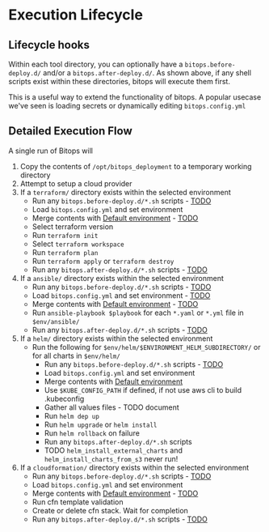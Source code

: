 # Execution Lifecycle

## Lifecycle hooks
Within each tool directory, you can optionally have a `bitops.before-deploy.d/` and/or a `bitops.after-deploy.d/`. As shown above, if any shell scripts exist within these directories, bitops will execute them first.

This is a useful way to extend the functionality of bitops. A popular usecase we've seen is loading secrets or dynamically editing `bitops.config.yml`

## Detailed Execution Flow
A single run of Bitops will

1. Copy the contents of `/opt/bitops_deployment` to a temporary working directory
2. Attempt to setup a cloud provider
3. If a `terraform/` directory exists within the selected environment
    * Run any `bitops.before-deploy.d/*.sh` scripts - [TODO](https://github.com/bitovi/bitops/issues/17) 
    * Load `bitops.config.yml` and set environment
    * Merge contents with [Default environment](/default-environment) - [TODO](https://github.com/bitovi/bitops/issues/18)
    * Select terraform version
    * Run `terraform init`
    * Select `terraform workspace`
    * Run `terraform plan`
    * Run `terraform apply` or `terraform destroy`
    * Run any `bitops.after-deploy.d/*.sh` scripts - [TODO](https://github.com/bitovi/bitops/issues/17)
4. If a `ansible/` directory exists within the selected environment
    * Run any `bitops.before-deploy.d/*.sh` scripts - [TODO](https://github.com/bitovi/bitops/issues/17)
    * Load `bitops.config.yml` and set environment - [TODO](https://github.com/bitovi/bitops/issues/17)
    * Merge contents with [Default environment](/default-environment) - [TODO](https://github.com/bitovi/bitops/issues/18)
    * Run `ansible-playbook $playbook` for each `*.yaml` or `*.yml` file in `$env/ansible/` 
    * Run any `bitops.after-deploy.d/*.sh` scripts - [TODO](https://github.com/bitovi/bitops/issues/17)
4. If a `helm/` directory exists within the selected environment
    * Run the following for `$env/helm/$ENVIRONMENT_HELM_SUBDIRECTORY/` or for all charts in `$env/helm/`
        * Run any `bitops.before-deploy.d/*.sh` scripts - [TODO](https://github.com/bitovi/bitops/issues/17)
        * Load `bitops.config.yml` and set environment
        * Merge contents with [Default environment](/default-environment)
        * Use `$KUBE_CONFIG_PATH` if defined, if not use aws cli to build .kubeconfig
        * Gather all values files - TODO document
        * Run `helm dep up`
        * Run `helm upgrade` or `helm install`
        * Run `helm rollback` on failure
        * Run any `bitops.after-deploy.d/*.sh` scripts
        * TODO `helm_install_external_charts` and `helm_install_charts_from_s3` never run!
4. If a `cloudformation/` directory exists within the selected environment
    * Run any `bitops.before-deploy.d/*.sh` scripts - [TODO](https://github.com/bitovi/bitops/issues/17)
    * Load `bitops.config.yml` and set environment
    * Merge contents with [Default environment](/default-environment) - [TODO](https://github.com/bitovi/bitops/issues/18)
    * Run cfn template validation
    * Create or delete cfn stack. Wait for completion
    * Run any `bitops.after-deploy.d/*.sh` scripts - [TODO](https://github.com/bitovi/bitops/issues/17)
